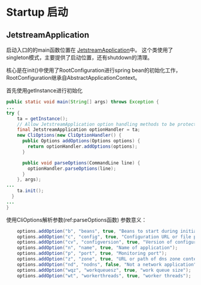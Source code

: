 # Startup 启动

## JetstreamApplication
启动入口的的main函数位置在 [JetstreamApplication][C_JetstreamApplication]中。
这个类使用了singleton模式，主要提供了启动位置，还有shutdown的清理。

核心是在init()中使用了RootConfiguration进行spring bean的初始化工作，RootConfiguration继承自AbstractApplicationContext。

首先使用getInstance进行初始化
```java
public static void main(String[] args) throws Exception {
...
try {
    ta = getInstance();
    // Allow JetstreamApplication option handling methods to be protected
    final JetstreamApplication optionHandler = ta;
    new CliOptions(new CliOptionHandler() {
      public Options addOptions(Options options) {
        return optionHandler.addOptions(options);
      }

      public void parseOptions(CommandLine line) {
        optionHandler.parseOptions(line);
      }
    }, args);
...
    ta.init();
  }
...
}
```

使用CliOptions解析参数(ref:parseOptions函数)
参数意义：
```java
    options.addOption("b", "beans", true, "Beans to start during initialization");
    options.addOption("c", "config", true, "Configuration URL or file path");
    options.addOption("cv", "configversion", true, "Version of configuration");
    options.addOption("n", "name", true, "Name of application");
    options.addOption("p", "port", true, "Monitoring port");
    options.addOption("z", "zone", true, "URL or path of dns zone content");
    options.addOption("nd", "nodns", false, "Not a network application");
    options.addOption("wqz", "workqueuesz", true, "work queue size");
    options.addOption("wt", "workerthreads", true, "worker threads");
```

[C_JetstreamApplication]: https://github.com/pulsarIO/jetstream/blob/master/jetstreamframework/src/main/java/com/ebay/jetstream/application/JetstreamApplication.java
